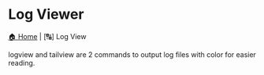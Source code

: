 # Log Viewer

[🏠 Home](../../../../../) | [🔠] Log View

logview and tailview are 2 commands to output log files with color for easier reading.
